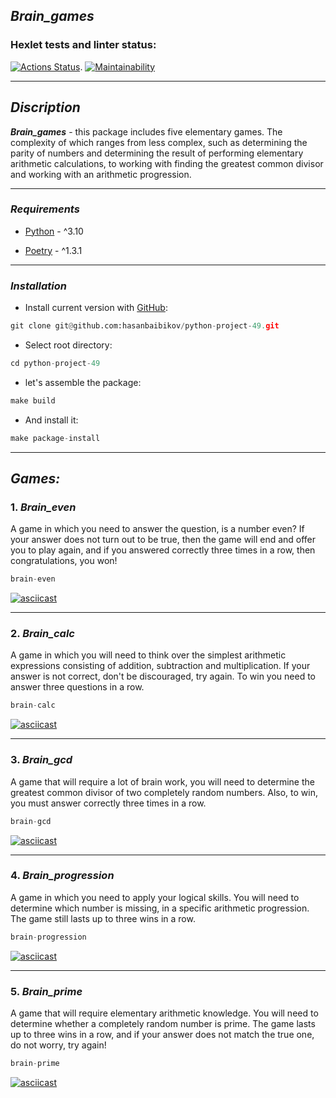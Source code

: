 ## ***Brain_games***

### Hexlet tests and linter status:
[![Actions Status](https://github.com/hasanbaibikov/python-project-49/workflows/hexlet-check/badge.svg)](https://github.com/hasanbaibikov/python-project-49/actions).
[![Maintainability](https://api.codeclimate.com/v1/badges/5c48c65296eb2dc70c17/maintainability)](https://codeclimate.com/github/hasanbaibikov/python-project-49/maintainability)
_____

## ***Discription***

***Brain_games*** - this package includes five elementary games. The complexity of which ranges from less complex, such as determining the parity of numbers and determining the result of performing elementary arithmetic calculations, to working with finding the greatest common divisor and working with an arithmetic progression.

_______


### ***Requirements***
* [Python](https://www.python.org) - ^3.10

* [Poetry](https://python-poetry.org) - ^1.3.1

_______


### ***Installation***

* Install current version with [GitHub](https://github.com/hasanbaibikov/python-project-49):
```python
git clone git@github.com:hasanbaibikov/python-project-49.git
```

* Select root directory:
```python
cd python-project-49
```


* let's assemble the package:
```python
make build
```
* And install it:
```python
make package-install
```

______

## ***Games:***

### 1. ***Brain_even***
A game in which you need to answer the question, is a number even? If your answer does not turn out to be true, then the game will end and offer you to play again, and if you answered correctly three times in a row, then congratulations, you won!
```python
brain-even
```
[![asciicast](https://asciinema.org/a/sX9Re3DU1lbBWrnxSY5VFyn6f.svg)](https://asciinema.org/a/sX9Re3DU1lbBWrnxSY5VFyn6f)

______

### 2. ***Brain_calc***
A game in which you will need to think over the simplest arithmetic expressions consisting of addition, subtraction and multiplication. If your answer is not correct, don't be discouraged, try again. To win you need to answer three questions in a row.

```python
brain-calc
```

[![asciicast](https://asciinema.org/a/hyrPqrWXU9NPpyE7i4ME6BAf9.svg)](https://asciinema.org/a/hyrPqrWXU9NPpyE7i4ME6BAf9)

______

### 3. ***Brain_gcd***
A game that will require a lot of brain work, you will need to determine the greatest common divisor of two completely random numbers.
Also, to win, you must answer correctly three times in a row.

```python
brain-gcd
```

[![asciicast](https://asciinema.org/a/0Nxmq1DLqUifp9FVqFZxe8wgJ.svg)](https://asciinema.org/a/0Nxmq1DLqUifp9FVqFZxe8wgJ)

________

### 4. ***Brain_progression***
A game in which you need to apply your logical skills. You will need to determine which number is missing, in a specific arithmetic progression. The game still lasts up to three wins in a row.
```python
brain-progression
```

[![asciicast](https://asciinema.org/a/9ZZgGkNpCOK5t46yThz26cF6p.svg)](https://asciinema.org/a/9ZZgGkNpCOK5t46yThz26cF6p)

_______

### 5. ***Brain_prime***
A game that will require elementary arithmetic knowledge. You will need to determine whether a completely random number is prime. The game lasts up to three wins in a row, and if your answer does not match the true one, do not worry, try again!
```python
brain-prime
```

[![asciicast](https://asciinema.org/a/KYTzOdYczF1tLJfj1rERo0rVS.svg)](https://asciinema.org/a/KYTzOdYczF1tLJfj1rERo0rVS)

